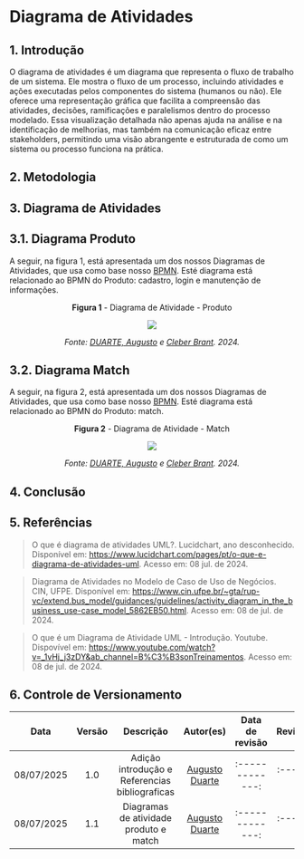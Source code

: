 # Diagrama de Atividades

## 1. Introdução

O diagrama de atividades é um diagrama que representa o fluxo de trabalho de um sistema. Ele mostra o fluxo de um processo, incluindo atividades e ações executadas pelos componentes do sistema (humanos ou não). Ele oferece uma representação gráfica que facilita a compreensão das atividades, decisões, ramificações e paralelismos dentro do processo modelado. Essa visualização detalhada não apenas ajuda na análise e na identificação de melhorias, mas também na comunicação eficaz entre stakeholders, permitindo uma visão abrangente e estruturada de como um sistema ou processo funciona na prática.



## 2. Metodologia

## 3. Diagrama de Atividades


## 3.1. Diagrama Produto

A seguir, na figura 1, está apresentada um dos nossos Diagramas de Atividades, que usa como base nosso [BPMN](https://unbarqdsw2024-1.github.io/2024.1_G8_UnBreja/#/Base/1.4.5.bpmn). Esté diagrama está relacionado ao BPMN do Produto: cadastro, login e manutenção de informações.

<center>

**Figura 1** - Diagrama de Atividade - Produto 

![](../../assets/diagrama-atividades/diagrama-produto.png)

*Fonte: [DUARTE, Augusto](https://github.com/Augcamp) e [Cleber Brant](https://github.com/Cleberbrant). 2024.*

</center>

## 3.2. Diagrama Match

A seguir, na figura 2, está apresentada um dos nossos Diagramas de Atividades, que usa como base nosso [BPMN](https://unbarqdsw2024-1.github.io/2024.1_G8_UnBreja/#/Base/1.4.5.bpmn). Esté diagrama está relacionado ao BPMN do Produto: match.

<center>

**Figura 2** - Diagrama de Atividade - Match 

![](../../assets/diagrama-atividades/diagrama-match.png)

*Fonte: [DUARTE, Augusto](https://github.com/Augcamp) e [Cleber Brant](https://github.com/Cleberbrant). 2024.*

</center>



## 4. Conclusão

## 5. Referências

> O que é diagrama de atividades UML?. Lucidchart, ano desconhecido. Disponível em: <https://www.lucidchart.com/pages/pt/o-que-e-diagrama-de-atividades-uml>. Acesso em: 08 jul. de 2024.

> Diagrama de Atividades no Modelo de Caso de Uso de Negócios. CIN, UFPE. Disponível em: <https://www.cin.ufpe.br/~gta/rup-vc/extend.bus_model/guidances/guidelines/activity_diagram_in_the_business_use-case_model_5862EB50.html>. Acesso em: 08 de jul. de 2024.

> O que é um Diagrama de Atividade UML - Introdução. Youtube. Dispovível em: <https://www.youtube.com/watch?v=_1vHj_j3zDY&ab_channel=B%C3%B3sonTreinamentos>. Acesso em: 08 de jul. de 2024.


## 6. Controle de Versionamento
|    Data    | Versão |      Descrição            |                  Autor(es)                   | Data de revisão | Revisor(es) |
| :--------: | :----: | :-----------------------: | :------------------------------------------: | :-------------: | :---------: |
| 08/07/2025 |  1.0   | Adição introdução e Referencias bibliograficas | [Augusto Duarte](https://github.com/Augcamp)  | :-------------: | :---------: |
| 08/07/2025 |  1.1   | Diagramas de atividade produto e match | [Augusto Duarte](https://github.com/Augcamp)  | :-------------: | :---------: |